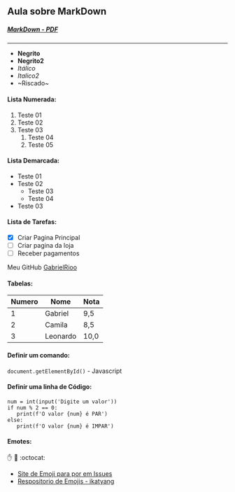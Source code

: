 ## Aula sobre MarkDown
##### [MarkDown - PDF](https://github.com/gustavoguanabara/git-github/blob/master/manuais-PDF/guia-markdown.pdf) 
---
* **Negrito**
* __Negrito2__
* *Itálico*
* _Italico2_
* ~Riscado~
#### Lista Numerada:

1. Teste 01
1. Teste 02
1. Teste 03
   1. Teste 04
   1. Teste 05
   
#### Lista Demarcada:
* Teste 01
* Teste 02
   * Teste 03
   * Teste 04
* Teste 03

#### Lista de Tarefas:
- [x] Criar Pagina Principal
- [ ] Criar pagina da loja
- [ ] Receber pagamentos

Meu GitHub [GabrielRioo](https://github.com/GabrielRioo)

#### Tabelas:
Numero | Nome | Nota
---|---|---
1 | Gabriel | 9,5
2 | Camila | 8,5
3 | Leonardo | 10,0

#### Definir um comando:
`document.getElementById()` - Javascript

#### Definir uma linha de Código: 
```
num = int(input('Digite um valor'))
if num % 2 == 0:
   print(f'O valor {num} é PAR')
else:
   print(f'O valor {num} é IMPAR')
```
#### Emotes:
:hand: :monkey: :octocat: 
- [Site de Emoji para por em Issues](emojipedia.org)
- [Respositorio de Emojis - ikatyang ](https://github.com/ikatyang/emoji-cheat-sheet)


